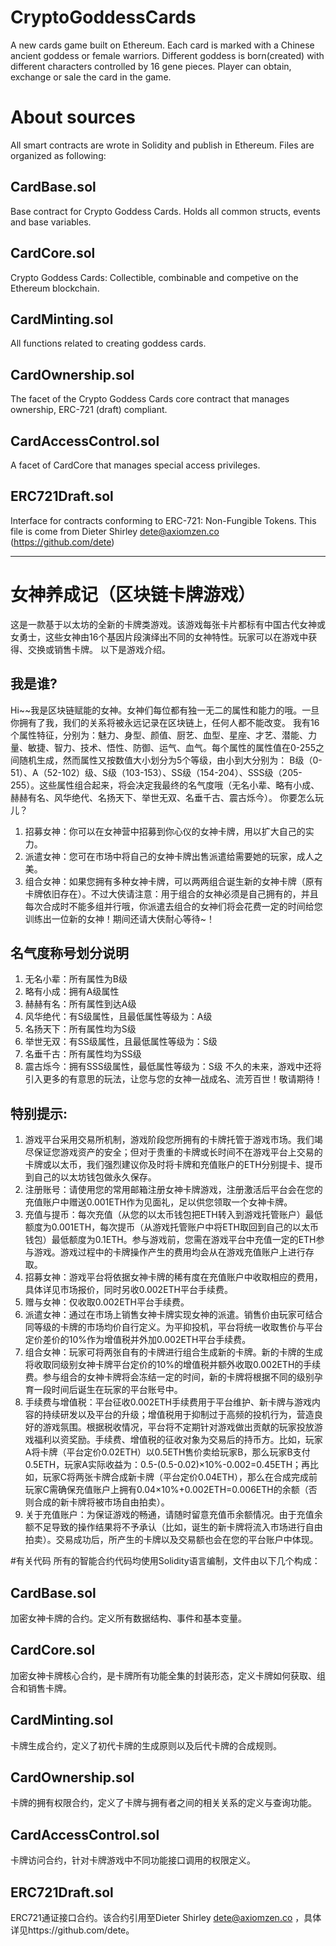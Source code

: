 # CryptoGoddessCards
A new cards game built on Ethereum. Each card is marked with a Chinese ancient goddess or female warriors. Different goddess is born(created) with different characters controlled by 16 gene pieces.  Player can obtain, exchange or sale the card in the game. 
# About sources
All smart contracts are wrote in Solidity and publish in Ethereum. Files are organized as following:
## CardBase.sol
Base contract for Crypto Goddess Cards. Holds all common structs, events and base variables.
## CardCore.sol
Crypto Goddess Cards: Collectible, combinable and competive on the Ethereum blockchain.
## CardMinting.sol
All functions related to creating goddess cards.
## CardOwnership.sol
The facet of the Crypto Goddess Cards core contract that manages ownership, ERC-721 (draft) compliant.
## CardAccessControl.sol
A facet of CardCore that manages special access privileges.
## ERC721Draft.sol
Interface for contracts conforming to ERC-721: Non-Fungible Tokens. This file is come from Dieter Shirley <dete@axiomzen.co> (https://github.com/dete)

-------------------------------------------------------

# 女神养成记（区块链卡牌游戏）
这是一款基于以太坊的全新的卡牌类游戏。该游戏每张卡片都标有中国古代女神或女勇士，这些女神由16个基因片段演绎出不同的女神特性。玩家可以在游戏中获得、交换或销售卡牌。
以下是游戏介绍。

## 我是谁?
Hi~~我是区块链赋能的女神。女神们每位都有独一无二的属性和能力的哦。一旦你拥有了我，我们的关系将被永远记录在区块链上，任何人都不能改变。
我有16个属性特征，分别为：魅力、身型、颜值、厨艺、血型、星座、才艺、潜能、力量、敏捷、智力、技术、悟性、防御、运气、血气。每个属性的属性值在0-255之间随机生成，然而属性又按数值大小划分为5个等级，由小到大分别为： B级（0-51）、A（52-102）级、S级（103-153）、SS级（154-204）、SSS级（205-255）。这些属性组合起来，将会决定我最终的名气度哦（无名小辈、略有小成、赫赫有名、风华绝代、名扬天下、举世无双、名垂千古、震古烁今）。
你要怎么玩儿？
1.	招募女神：你可以在女神营中招募到你心仪的女神卡牌，用以扩大自己的实力。
2.	派遣女神：您可在市场中将自己的女神卡牌出售派遣给需要她的玩家，成人之美。
3.	组合女神：如果您拥有多种女神卡牌，可以两两组合诞生新的女神卡牌（原有卡牌依旧存在）。不过大侠请注意：用于组合的女神必须是自己拥有的，并且每次合成时不能多组并行哦，你派遣去组合的女神们将会花费一定的时间给您训练出一位新的女神！期间还请大侠耐心等待~！

## 名气度称号划分说明
1.	无名小辈：所有属性为B级 
2.	略有小成：拥有A级属性
3.	赫赫有名：所有属性到达A级
4.	风华绝代：有S级属性，且最低属性等级为：A级
5.	名扬天下：所有属性均为S级
6.	举世无双：有SS级属性，且最低属性等级为：S级
7.	名垂千古：所有属性均为SS级
8.	震古烁今：拥有SSS级属性，最低属性等级为：S级 
不久的未来，游戏中还将引入更多的有意思的玩法，让您与您的女神一战成名、流芳百世！敬请期待！

## 特别提示:
1.	游戏平台采用交易所机制，游戏阶段您所拥有的卡牌托管于游戏市场。我们竭尽保证您游戏资产的安全；但对于贵重的卡牌或长时间不在游戏平台上交易的卡牌或以太币，我们强烈建议你及时将卡牌和充值账户的ETH分别提卡、提币到自己的以太坊钱包做永久保存。
2.	注册账号：请使用您的常用邮箱注册女神卡牌游戏，注册激活后平台会在您的充值账户中赠送0.001ETH作为见面礼，足以供您领取一个女神卡牌。
3.	充值与提币：每次充值（从您的以太币钱包把ETH转入到游戏托管账户）最低额度为0.001ETH，每次提币（从游戏托管账户中将ETH取回到自己的以太币钱包）最低额度为0.1ETH。参与游戏前，您需在游戏平台中充值一定的ETH参与游戏。游戏过程中的卡牌操作产生的费用均会从在游戏充值账户上进行存取。
4.	招募女神：游戏平台将依据女神卡牌的稀有度在充值账户中收取相应的费用，具体详见市场报价，同时另收0.002ETH平台手续费。
5.	赠与女神：仅收取0.002ETH平台手续费。
6.	派遣女神：通过在市场上销售女神卡牌实现女神的派遣。销售价由玩家可结合同等级的卡牌的市场均价自行定义。为平抑投机，平台将统一收取售价与平台定价差价的10%作为增值税并外加0.002ETH平台手续费。
7.	组合女神：玩家可将两张自有的卡牌进行组合生成新的卡牌。新的卡牌的生成将收取同级别女神卡牌平台定价的10%的增值税并额外收取0.002ETH的手续费。参与组合的女神卡牌将会冻结一定的时间，新的卡牌将根据不同的级别孕育一段时间后诞生在玩家的平台账号中。
8.	手续费与增值税：平台征收0.002ETH手续费用于平台维护、新卡牌与游戏内容的持续研发以及平台的升级；增值税用于抑制过于高频的投机行为，营造良好的游戏氛围。根据税收情况，平台将不定期针对游戏做出贡献的玩家投放游戏福利以资奖励。手续费、增值税的征收对象为交易后的持币方。比如，玩家A将卡牌（平台定价0.02ETH）以0.5ETH售价卖给玩家B，那么玩家B支付0.5ETH，玩家A实际收益为：0.5-(0.5-0.02)×10%-0.002=0.45ETH；再比如，玩家C将两张卡牌合成新卡牌（平台定价0.04ETH），那么在合成完成前玩家C需确保充值账户上拥有0.04×10%+0.002ETH=0.006ETH的余额（否则合成的新卡牌将被市场自由拍卖）。
9.	关于充值账户：为保证游戏的畅通，请随时留意充值币余额情况。由于充值余额不足导致的操作结果将不予承认（比如，诞生的新卡牌将流入市场进行自由拍卖）。交易成功后，所产生的卡牌以及交易额也会在您的平台账户中体现。

#有关代码
所有的智能合约代码均使用Solidity语言编制，文件由以下几个构成：
## CardBase.sol
加密女神卡牌的合约。定义所有数据结构、事件和基本变量。
## CardCore.sol
加密女神卡牌核心合约，是卡牌所有功能全集的封装形态，定义卡牌如何获取、组合和销售卡牌。
## CardMinting.sol
卡牌生成合约，定义了初代卡牌的生成原则以及后代卡牌的合成规则。
## CardOwnership.sol
卡牌的拥有权限合约，定义了卡牌与拥有者之间的相关关系的定义与查询功能。
## CardAccessControl.sol
卡牌访问合约，针对卡牌游戏中不同功能接口调用的权限定义。
## ERC721Draft.sol
ERC721通证接口合约。该合约引用至Dieter Shirley <dete@axiomzen.co> ，具体详见https://github.com/dete。

